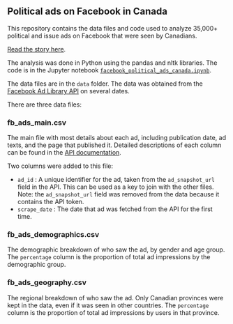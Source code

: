 ## Political ads on Facebook in Canada

This repository contains the data files and code used to analyze 35,000+ political and issue ads on Facebook that were seen by Canadians.

[Read the story here](https://www.cbc.ca/news/politics/facebook-political-ads-canadian-federal-election-1.5246710).

The analysis was done in Python using the pandas and nltk libraries. The code is in the Jupyter notebook [`facebook_political_ads_canada.ipynb`](https://github.com/robroc/facebook-political-ads/blob/master/facebook_political_ads_canada.ipynb).

The data files are in the `data` folder. The data was obtained from the [Facebook Ad Library API](https://www.facebook.com/ads/library/api/?source=archive-landing-page) on several dates. 

There are three data files:

### fb_ads_main.csv 
The main file with most details about each ad, including publication date, ad texts, and the page that published it. Detailed descriptions of each column can be found in the [API documentation](https://www.facebook.com/ads/library/api/?source=archive-landing-page).

Two columns were added to this file:

* `ad_id` : A unique identifier for the ad, taken from the `ad_snapshot_url` field in the API. This can be used as a key to join with the other files. Note: the `ad_snapshot_url` field was removed from the data because it contains the API token.
* `scrape_date` : The date that ad was fetched from the API for the first time.

### fb_ads_demographics.csv
The demographic breakdown of who saw the ad, by gender and age group. The `percentage` column is the proportion of total ad impressions by the demographic group.

### fb_ads_geography.csv
The regional breakdown of who saw the ad. Only Canadian provinces were kept in the data, even if it was seen in other countries. The `percentage` column is the proportion of total ad impressions by users in that province.